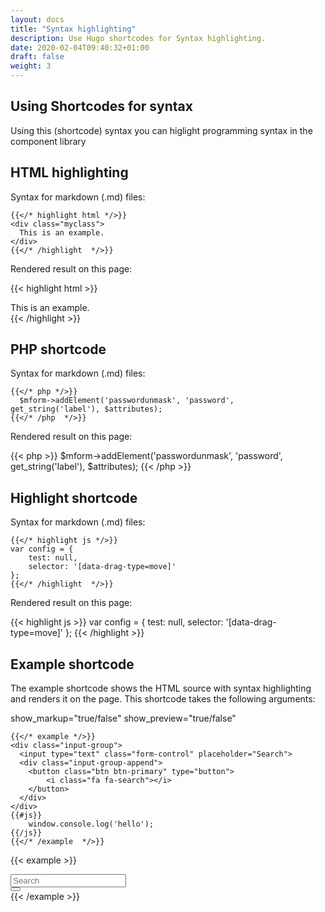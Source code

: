 ```yaml
---
layout: docs
title: "Syntax highlighting"
description: Use Hugo shortcodes for Syntax highlighting.
date: 2020-02-04T09:40:32+01:00
draft: false
weight: 3
---
```


## Using Shortcodes for syntax

Using this (shortcode) syntax you can higlight programming syntax in the component library

## HTML highlighting

Syntax for markdown (.md) files:

```
{{</* highlight html */>}}
<div class="myclass">
  This is an example.
</div>
{{</* /highlight  */>}}
```
Rendered result on this page:

{{< highlight html >}}
<div class="myclass">
  This is an example.
</div>
{{< /highlight >}}

## PHP shortcode

Syntax for markdown (.md) files:

```
{{</* php */>}}
  $mform->addElement('passwordunmask', 'password', get_string('label'), $attributes);
{{</* /php  */>}}
```
Rendered result on this page:

{{< php >}}
  $mform->addElement('passwordunmask', 'password', get_string('label'), $attributes);
{{< /php >}}

## Highlight shortcode

Syntax for markdown (.md) files:

```
{{</* highlight js */>}}
var config = {
    test: null,
    selector: '[data-drag-type=move]'
};
{{</* /highlight  */>}}
```
Rendered result on this page:

{{< highlight js >}}
var config = {
    test: null,
    selector: '[data-drag-type=move]'
};
{{< /highlight >}}


## Example shortcode

The example shortcode shows the HTML source with syntax highlighting and renders it on the page. This shortcode takes the following arguments:

show_markup="true/false"
show_preview="true/false"




```
{{</* example */>}}
<div class="input-group">
  <input type="text" class="form-control" placeholder="Search">
  <div class="input-group-append">
    <button class="btn btn-primary" type="button">
        <i class="fa fa-search"></i>
    </button>
  </div>
</div>
{{#js}}
    window.console.log('hello');
{{/js}}
{{</* /example  */>}}
```

{{< example >}}
<div class="input-group">
  <input type="text" class="form-control" placeholder="Search">
  <div class="input-group-append">
    <button class="btn btn-primary" type="button">
        <i class="fa fa-search"></i>
    </button>
  </div>
</div>
{{< /example >}}

